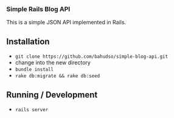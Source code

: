 ### Simple Rails Blog API

This is a simple JSON API implemented in Rails.

## Installation

* `git clone https://github.com/bahudso/simple-blog-api.git`
* change into the new directory
* `bundle install`
* `rake db:migrate && rake db:seed`

## Running / Development

* `rails server`
